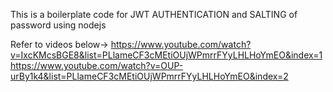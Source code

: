 This is a boilerplate code for JWT AUTHENTICATION and SALTING of password using nodejs

Refer to videos below->
https://www.youtube.com/watch?v=IxcKMcsBGE8&list=PLlameCF3cMEtiOUjWPmrrFYyLHLHoYmEO&index=1
https://www.youtube.com/watch?v=OUP-urBy1k4&list=PLlameCF3cMEtiOUjWPmrrFYyLHLHoYmEO&index=2
